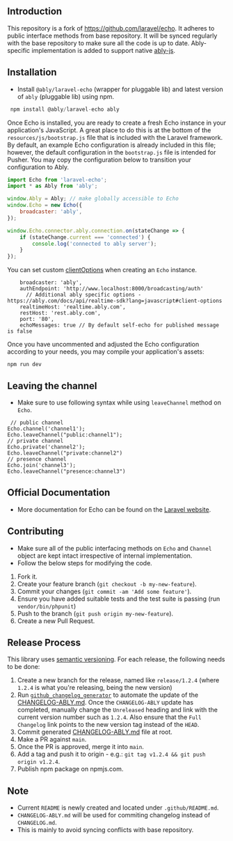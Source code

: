 ## Introduction
This repository is a fork of https://github.com/laravel/echo. It adheres to public interface methods from base repository. It will be synced regularly with the base repository to make sure all the code is up to date.
Ably-specific implementation is added to support native [ably-js](https://github.com/ably/ably-js).

## Installation 
- Install `@ably/laravel-echo` (wrapper for pluggable lib) and latest version of `ably` (pluggable lib) using npm.
```js
 npm install @ably/laravel-echo ably
```

Once Echo is installed, you are ready to create a fresh Echo instance in your application's JavaScript. A great place to do this is at the bottom of the `resources/js/bootstrap.js` file that is included with the Laravel framework. By default, an example Echo configuration is already included in this file; however, the default configuration in the `bootstrap.js` file is intended for Pusher. You may copy the configuration below to transition your configuration to Ably.

```js
import Echo from 'laravel-echo';
import * as Ably from 'ably';

window.Ably = Ably; // make globally accessible to Echo
window.Echo = new Echo({
    broadcaster: 'ably',
});

window.Echo.connector.ably.connection.on(stateChange => {
    if (stateChange.current === 'connected') {
        console.log('connected to ably server');
    }
});
```
You can set custom [clientOptions](https://ably.com/docs/api/realtime-sdk?lang=javascript#client-options) when creating an `Echo` instance.

```
    broadcaster: 'ably',
    authEndpoint: 'http://www.localhost:8000/broadcasting/auth'
      // Additional ably specific options - https://ably.com/docs/api/realtime-sdk?lang=javascript#client-options  
    realtimeHost: 'realtime.ably.com',
    restHost: 'rest.ably.com',
    port: '80',
    echoMessages: true // By default self-echo for published message is false
```
Once you have uncommented and adjusted the Echo configuration according to your needs, you may compile your application's assets:

```shell
npm run dev
```

## Leaving the channel
- Make sure to use following syntax while using `leaveChannel` method on `Echo`.
```
 // public channel
Echo.channel('channel1');
Echo.leaveChannel("public:channel1");
// private channel
Echo.private('channel2'); 
Echo.leaveChannel("private:channel2")
// presence channel
Echo.join('channel3'); 
Echo.leaveChannel("presence:channel3")
```

## Official Documentation
- More documentation for Echo can be found on the [Laravel website](https://laravel.com/docs/broadcasting).

## Contributing
- Make sure all of the public interfacing methods on `Echo` and `Channel` object are kept intact irrespective of internal implementation.
- Follow the below steps for modifying the code.
1. Fork it.
2. Create your feature branch (`git checkout -b my-new-feature`).
3. Commit your changes (`git commit -am 'Add some feature'`).
4. Ensure you have added suitable tests and the test suite is passing (run `vendor/bin/phpunit`)
4. Push to the branch (`git push origin my-new-feature`).
5. Create a new Pull Request.


## Release Process
This library uses [semantic versioning](http://semver.org/). For each release, the following needs to be done:

1. Create a new branch for the release, named like `release/1.2.4` (where `1.2.4` is what you're releasing, being the new version)
2. Run [`github_changelog_generator`](https://github.com/skywinder/Github-Changelog-Generator) to automate the update of the [CHANGELOG-ABLY.md](../CHANGELOG-ABLY.md). Once the `CHANGELOG-ABLY` update has completed, manually change the `Unreleased` heading and link with the current version number such as `1.2.4`. Also ensure that the `Full Changelog` link points to the new version tag instead of the `HEAD`.
3. Commit generated [CHANGELOG-ABLY.md](../CHANGELOG-ABLY.md) file at root.
4. Make a PR against `main`.
5. Once the PR is approved, merge it into `main`.
6. Add a tag and push it to origin - e.g.: `git tag v1.2.4 && git push origin v1.2.4`.
7. Publish npm package on npmjs.com.

## Note 
- Current `README` is newly created and located under `.github/README.md`.
- `CHANGELOG-ABLY.md` will be used for commiting changelog instead of `CHANGELOG.md`.
- This is mainly to avoid syncing conflicts with base repository.
